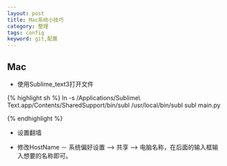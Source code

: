 ```yaml
---
layout: post
title: Mac系统小技巧
category: 整理
tags: config 
keyword: git,配置
---
```


## Mac

- 使用Sublime_text3打开文件

{% highlight sh %}
ln -s /Applications/Sublime\ Text.app/Contents/SharedSupport/bin/subl /usr/local/bin/subl
subl main.py

{% endhighlight %}

- 设置翻墙

- 修改HostName
	－ 系统偏好设置 –> 共享 –> 电脑名称，在后面的输入框输入想要的名称即可。



